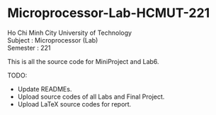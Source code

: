 # Microprocessor-Lab-HCMUT-221

Ho Chi Minh City University of Technology<br/>
Subject : Microprocessor (Lab)<br/>
Semester : 221


This is all the source code for MiniProject and Lab6.

TODO: 
- Update READMEs.
- Upload source codes of all Labs and Final Project.
- Upload LaTeX source codes for report.
